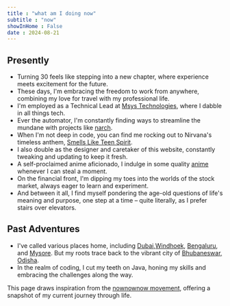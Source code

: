 ```yaml
---
title : "what am I doing now"
subtitle : "now"
showInHome : False
date : 2024-08-21
---
```



## Presently

- Turning 30 feels like stepping into a new chapter, where experience meets excitement for the future.
- These days, I'm embracing the freedom to work from anywhere, combining my love for travel with my professional life.
- I'm employed as a Technical Lead at [Msys Technologies](https://www.msystechnologies.com), where I dabble in all things tech.
- Ever the automator, I'm constantly finding ways to streamline the mundane with projects like [narch](https://gitlab.com/niharokz/narch).
- When I'm not deep in code, you can find me rocking out to Nirvana's timeless anthem, [Smells Like Teen Spirit](https://www.youtube.com/watch?v=hTWKbfoikeg).
- I also double as the designer and caretaker of this website, constantly tweaking and updating to keep it fresh.
- A self-proclaimed anime aficionado, I indulge in some quality [anime](/anime) whenever I can steal a moment.
- On the financial front, I'm dipping my toes into the worlds of the stock market, always eager to learn and experiment.
- And between it all, I find myself pondering the age-old questions of life's meaning and purpose, one step at a time – quite literally, as I prefer stairs over elevators.

## Past Adventures

- I've called various places home, including [Dubai](https://en.wikipedia.org/wiki/Dubai),[Windhoek](https://en.wikipedia.org/wiki/Windhoek), [Bengaluru](https://en.wikipedia.org/wiki/Bengaluru), and [Mysore](https://en.wikipedia.org/wiki/Mysore). But my roots trace back to the vibrant city of [Bhubaneswar, Odisha](https://en.wikipedia.org/wiki/Bhubaneswar).
- In the realm of coding, I cut my teeth on Java, honing my skills and embracing the challenges along the way.

This page draws inspiration from the [nownownow movement](https://nownownow.com/), offering a snapshot of my current journey through life.
